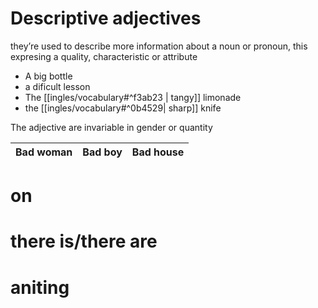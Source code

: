 # Descriptive adjectives

they’re used to describe more information about a noun or pronoun, this expresing a quality, characteristic or attribute

- A big bottle
- a dificult lesson
- The [[ingles/vocabulary#^f3ab23 | tangy]] limonade
- the [[ingles/vocabulary#^0b4529| sharp]] knife

The adjective are invariable in gender or quantity

| Bad woman | Bad boy | Bad house | 
| --------- | ------- | --------- |


# on

# there is/there are

# aniting